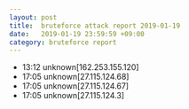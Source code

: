 ```yaml
---
layout: post
title:  bruteforce attack report 2019-01-19
date:   2019-01-19 23:59:59 +09:00
category: bruteforce report
---
```


* 13:12 unknown[162.253.155.120]
* 17:05 unknown[27.115.124.68]
* 17:05 unknown[27.115.124.67]
* 17:05 unknown[27.115.124.3]
